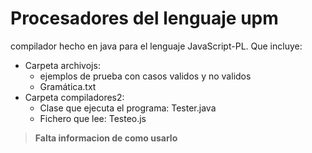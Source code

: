 # Procesadores del lenguaje upm
compilador hecho en java para el lenguaje JavaScript-PL. Que incluye:
- Carpeta archivojs:
  - ejemplos de prueba con casos validos y no validos
  - Gramática.txt
- Carpeta compiladores2:
  - Clase que ejecuta el programa: Tester.java
  - Fichero que lee: Testeo.js
> **Falta informacion de como usarlo**  
